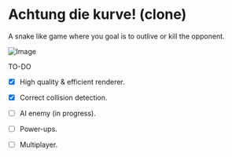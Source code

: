 # Achtung die kurve! (clone)
A snake like game where you goal is to outlive or kill the opponent.

![Image](https://github.com/MaksymPylypenko/Achtung-die-kurve-/blob/master/dev.png)

TO-DO
* [x] High quality & efficient renderer.
* [x] Correct collision detection.
* [ ] AI enemy (in progress).
* [ ] Power-ups.
* [ ] Multiplayer.

